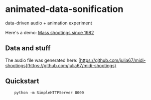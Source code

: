 # animated-data-sonification
data-driven audio + animation experiment

Here's a demo: [Mass shootings since 1982](http://julia-smith.com/animated-data-sonification)

## Data and stuff
The audio file was generated here: [https://github.com/julia67/midi-shootings](https://github.com/julia67/midi-shootings)

## Quickstart
		python -m SimpleHTTPServer 8000
